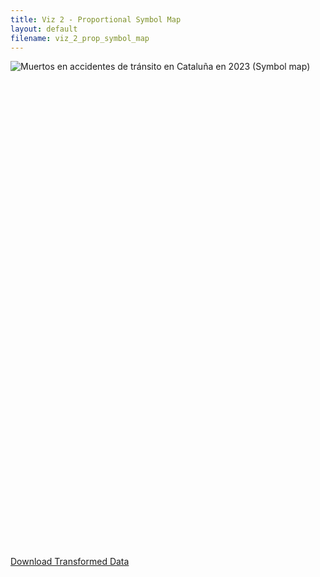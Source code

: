 ```yaml
---
title: Viz 2 - Proportional Symbol Map
layout: default
filename: viz_2_prop_symbol_map
--- 
```

<html>
<div style="min-height:775px" id="datawrapper-vis-uVx0s"><script type="text/javascript" defer src="https://datawrapper.dwcdn.net/uVx0s/embed.js" charset="utf-8" data-target="#datawrapper-vis-uVx0s"></script><noscript><img src="https://datawrapper.dwcdn.net/uVx0s/full.png" alt="Muertos en accidentes de tránsito en Cataluña en 2023 (Symbol map)" /></noscript></div>
<br>
<a href="https://github.com/ebydanova/ebydanova.github.io/blob/main/data/Accidents_de_tr%C3%A0nsit_amb_morts_o_ferits_greus_a_Catalunya_20251025_transformed.xlsx">Download Transformed Data</a>
</html>
